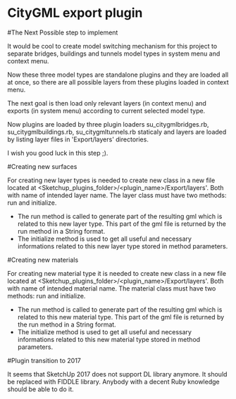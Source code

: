 CityGML export plugin
=====================

#The Next Possible step to implement

It would be cool to create model switching mechanism for this project to separate 
bridges, buildings and tunnels model types in system menu and context menu.

Now these three model types are standalone plugins and they are loaded all at once, 
so there are all possible layers from these plugins loaded in context menu. 

The next goal is then load only relevant layers (in context menu) and exports (in system menu)
according to current selected model type.

Now plugins are loaded by three plugin loaders su_citygmlbridges.rb, su_citygmlbuildings.rb, su_citygmltunnels.rb
staticaly and layers are loaded by listing layer files in 'Export/layers' directories.

I wish you good luck in this step ;).

#Creating new surfaces

For creating new layer types is needed to create new class in a new file located at <Sketchup_plugins_folder>/<plugin_name>/Export/layers'. Both with name of intended layer name.
The layer class must have two methods: run and initialize.
- The run method is called to generate part of the resulting gml which is related to this new layer type. 
    This part of the gml file is returned by the run method in a String format.
- The initialize method is used to get all useful and necessary informations related to this new layer type stored in method parameters.

#Creating new materials

For creating new material type it is needed to create new class in a new file located at <Sketchup_plugins_folder>/<plugin_name>/Export/layers'. Both with name of intended material name.
The material class must have two methods: run and initialize.
- The run method is called to generate part of the resulting gml which is related to this new material type. This part of the gml file is returned by the run method in a String format.
- The initialize method is used to get all useful and necessary informations related to this new material type stored in method parameters.

#Plugin transition to 2017

It seems that SketchUp 2017 does not support DL library anymore. It should be replaced with FIDDLE library. Anybody with a decent Ruby knowledge should be able to do it.